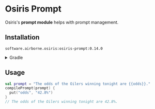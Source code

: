 # Osiris Prompt

Osiris's **prompt module** helps with prompt management.

## Installation

`software.airborne.osiris:osiris-prompt:0.14.0`

<details>

<summary>Gradle</summary>

```kotlin
plugins {
  id("com.google.cloud.artifactregistry.gradle-plugin")
}

repositories {
  maven {
    url = uri("artifactregistry://us-central1-maven.pkg.dev/airborne-software/maven")
  }
}

dependencies {
  implementation("software.airborne.osiris:osiris-prompt:0.14.0")

  /**
   * Also include one of the following,
   * depending on whether you're using the core module or the agentic framework.
   */
  implementation("software.airborne.osiris:osiris-core:0.14.0")
  implementation("software.airborne.osiris:osiris-agentic:0.14.0")
}
```

</details>

## Usage

```kotlin
val prompt = "The odds of the Oilers winning tonight are {{odds}}."
compilePrompt(prompt) {
  put("odds", "42.8%")
}
// The odds of the Oilers winning tonight are 42.8%.
```
